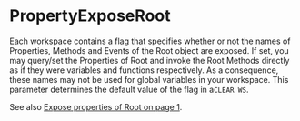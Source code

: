 # PropertyExposeRoot

Each workspace contains a flag that specifies whether or not the names of Properties, Methods and Events of the Root object are exposed. If set, you may query/set the Properties of Root and invoke the Root Methods directly as if they were variables and functions respectively. As a consequence, these names may not be used for global variables in your workspace. This parameter determines the default value of the flag in a`CLEAR WS`.

See also [Expose properties of Root on page 1](../../The%20APL%20Environment/Configuration%20Dialog%20Object%20Syntax%20Tab.htm#PropertyExposeRoot).
